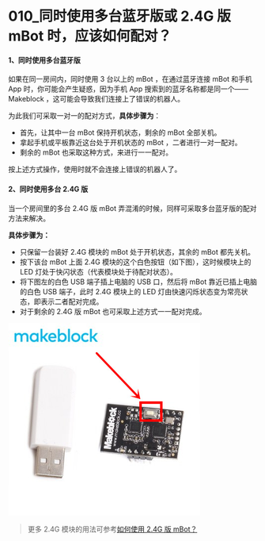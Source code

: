 # 010\_同时使用多台蓝牙版或 2.4G 版 mBot 时，应该如何配对？

#### 1、同时使用多台蓝牙版

如果在同一房间内，同时使用 3 台以上的 mBot ，在通过蓝牙连接 mBot 和手机 App 时，你可能会产生疑惑，因为手机 App 搜索到的蓝牙名称都是同一个—— Makeblock ，这可能会导致我们连接上了错误的机器人。

为此我们可采取一对一的配对方式，**具体步骤为**：

* 首先，让其中一台 mBot 保持开机状态，剩余的 mBot 全部关机。
* 拿起手机或平板靠近这台处于开机状态的 mBot ，二者进行一对一配对。
* 剩余的 mBot 也采取这种方式，来进行一一配对。

按上述方式操作，使用时就不会连接上错误的机器人了。

#### 2、同时使用多台 2.4G 版

当一个房间里的多台 2.4G 版 mBot 弄混淆的时候，同样可采取多台蓝牙版的配对方法来解决。

**具体步骤为：**

* 只保留一台装好 2.4G 模块的 mBot 处于开机状态，其余的 mBot 都先关机。
* 按下该台 mBot 上面 2.4G 模块的这个白色按钮（如下图），这时候模块上的 LED 灯处于快闪状态（代表模块处于待配对状态）。
* 将下图左的白色 USB 端子插上电脑的 USB 口，然后将 mBot 靠近已插上电脑的白色 USB 端子，此时 2.4G 模块上的 LED 灯由快速闪烁状态变为常亮状态，即表示二者配对完成。
* 对于剩余的 2.4G 版 mBot 也可采取上述方式一一配对完成。

![](.gitbook/assets/initpintu-fu-ben%20%281%29.jpg)

> 更多 2.4G 模块的用法可参考[如何使用 2.4G 版 mBot？](0022.4g-ban-ben-de-mbot-ru-he-shi-yong.md#shi-yong-fang-fa)



